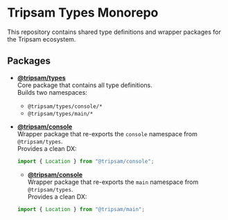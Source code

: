 # Tripsam Types Monorepo

This repository contains shared type definitions and wrapper packages for the Tripsam ecosystem.

## Packages

- **[@tripsam/types](/packages/types)**  
  Core package that contains all type definitions.  
  Builds two namespaces:

  - `@tripsam/types/console/*`
  - `@tripsam/types/main/*`

- **[@tripsam/console](/packages/console)**  
  Wrapper package that re-exports the `console` namespace from `@tripsam/types`.  
  Provides a clean DX:
  ```ts
  import { Location } from "@tripsam/console";
  ```
  - **[@tripsam/console](/packages/main)**  
    Wrapper package that re-exports the `main` namespace from `@tripsam/types`.  
    Provides a clean DX:
  ```ts
  import { Location } from "@tripsam/main";
  ```
